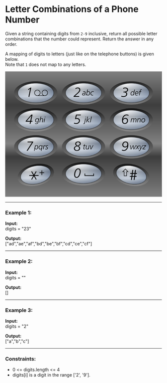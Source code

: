 # Letter Combinations of a Phone Number

Given a string containing digits from `2-9` inclusive, return all possible letter combinations that the number could represent. Return the answer in any order.

A mapping of digits to letters (just like on the telephone buttons) is given below.  
Note that `1` does not map to any letters.

![Picture](Picture.png)

---

### Example 1:

**Input:**  
digits = "23"

**Output:**  
["ad","ae","af","bd","be","bf","cd","ce","cf"]

---

### Example 2:

**Input:**  
digits = ""

**Output:**  
[]

---

### Example 3:

**Input:**  
digits = "2"

**Output:**  
["a","b","c"]

---

### Constraints:

- 0 <= digits.length <= 4
- digits[i] is a digit in the range ['2', '9'].
